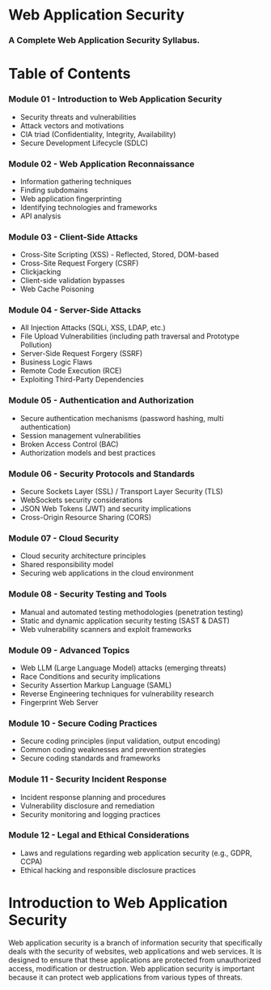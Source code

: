 # Web Application Security
### A Complete Web Application Security Syllabus.
# Table of Contents #
  ### Module 01 - Introduction to Web Application Security
  * Security threats and vulnerabilities
  * Attack vectors and motivations
  * CIA triad (Confidentiality, Integrity, Availability)
  * Secure Development Lifecycle (SDLC)
  ### Module 02 - Web Application Reconnaissance
  * Information gathering techniques
  * Finding subdomains
  * Web application fingerprinting
  * Identifying technologies and frameworks
  * API analysis
  ### Module 03 - Client-Side Attacks
  * Cross-Site Scripting (XSS) - Reflected, Stored, DOM-based
  * Cross-Site Request Forgery (CSRF)
  * Clickjacking
  * Client-side validation bypasses
  * Web Cache Poisoning
  ### Module 04 - Server-Side Attacks
  * All Injection Attacks (SQLi, XSS, LDAP, etc.)
  * File Upload Vulnerabilities (including path traversal and Prototype Pollution)
  * Server-Side Request Forgery (SSRF)
  * Business Logic Flaws
  * Remote Code Execution (RCE)
  * Exploiting Third-Party Dependencies
  ### Module 05 - Authentication and Authorization
  * Secure authentication mechanisms (password hashing, multi authentication)
  * Session management vulnerabilities
  * Broken Access Control (BAC)
  * Authorization models and best practices
  ### Module 06 - Security Protocols and Standards
  * Secure Sockets Layer (SSL) / Transport Layer Security (TLS)
  * WebSockets security considerations
  * JSON Web Tokens (JWT) and security implications
  * Cross-Origin Resource Sharing (CORS)
  ### Module 07 - Cloud Security
  * Cloud security architecture principles
  * Shared responsibility model
  * Securing web applications in the cloud environment
  ### Module 08 - Security Testing and Tools
  * Manual and automated testing methodologies (penetration testing)
  * Static and dynamic application security testing (SAST & DAST)
  * Web vulnerability scanners and exploit frameworks
  ### Module 09 - Advanced Topics
  * Web LLM (Large Language Model) attacks (emerging threats)
  * Race Conditions and security implications
  * Security Assertion Markup Language (SAML)
  * Reverse Engineering techniques for vulnerability research
  * Fingerprint Web Server
  ### Module 10 - Secure Coding Practices
  * Secure coding principles (input validation, output encoding)
  * Common coding weaknesses and prevention strategies
  * Secure coding standards and frameworks
  ### Module 11 - Security Incident Response
  * Incident response planning and procedures
  * Vulnerability disclosure and remediation
  * Security monitoring and logging practices
  ### Module 12 - Legal and Ethical Considerations
  * Laws and regulations regarding web application security (e.g., GDPR, CCPA)
  * Ethical hacking and responsible disclosure practices
# Introduction to Web Application Security
Web application security is a branch of information security that specifically deals with the security of websites, web applications and web services. It is designed to ensure that these applications are protected from unauthorized access, modification or destruction. Web application security is important because it can protect web applications from various types of threats.
